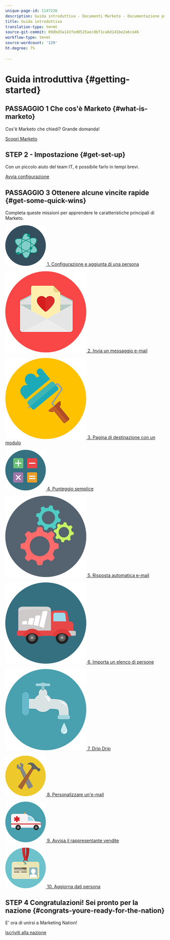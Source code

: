 ```yaml
---
unique-page-id: 1147226
description: Guida introduttiva - Documenti Marketo - Documentazione prodotto
title: Guida introduttiva
translation-type: tm+mt
source-git-commit: 09dbd3a141fed0525aec8bf1ca6d141be2a6ce46
workflow-type: tm+mt
source-wordcount: '129'
ht-degree: 7%

---
```



# Guida introduttiva {#getting-started}

## PASSAGGIO 1 Che cos&#39;è Marketo {#what-is-marketo}

Cos&#39;è Marketo che chiedi? Grande domanda!

[Scopri Marketo](getting-started/what-is-marketo.md)

## STEP 2 - Impostazione {#get-set-up}

Con un piccolo aiuto del team IT, è possibile farlo in tempi brevi.

[Avvia configurazione](getting-started/setup-steps.md)

## PASSAGGIO 3 Ottenere alcune vincite rapide {#get-some-quick-wins}

Completa queste missioni per apprendere le caratteristiche principali di Marketo.

[![](assets/education-science-12.png)  1. Configurazione e aggiunta di una persona](https://docs.marketo.com/pages/viewpage.action?pageId=2359351)

[![](assets/valentine-day-10.png)  2. Invia un messaggio e-mail](getting-started/quick-wins/send-an-email.md)

[![](assets/graphic-design-tools-19.png)  3. Pagina di destinazione con un modulo](getting-started/quick-wins/landing-page-with-a-form.md)

[![](assets/office-31.png)  4. Punteggio semplice](getting-started/quick-wins/simple-scoring.md)

[![](assets/technology-08.png)  5. Risposta automatica e-mail](getting-started/quick-wins/email-auto-response.md)

[![](assets/shopping-27.png)  6. Importa un elenco di persone](getting-started/quick-wins/import-a-list-of-people.md)

[![](assets/ecology-14.png)  7. Drip Drip](getting-started/quick-wins/drip-drip-nurture.md)

[![](assets/seo-44.png)  8. Personalizzare un&#39;e-mail](getting-started/quick-wins/personalize-an-email.md)

[![](assets/medical-16.png)  9. Avvisa il rappresentante vendite](getting-started/quick-wins/alert-the-sales-rep.md)

[![](assets/office-23.png)  10. Aggiorna dati persona](getting-started/quick-wins/update-person-data.md)

## STEP 4 Congratulazioni! Sei pronto per la nazione  {#congrats-youre-ready-for-the-nation}

E&#39; ora di unirsi a Marketing Nation!

[Iscriviti alla nazione](https://nation.marketo.com)
